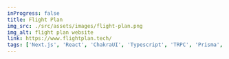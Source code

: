 ```yaml
---
inProgress: false
title: Flight Plan
img_src: ./src/assets/images/flight-plan.png
img_alt: flight plan website
link: https://www.flightplan.tech/
tags: ['Next.js', 'React', 'ChakraUI', 'Typescript', 'TRPC', 'Prisma', 'Golang', 'Gin']
---
```

